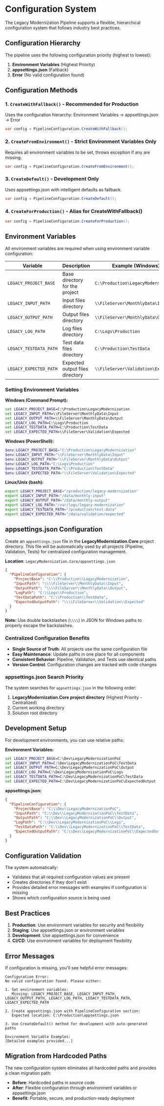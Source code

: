 # Configuration System

The Legacy Modernization Pipeline supports a flexible, hierarchical configuration system that follows industry best practices.

## Configuration Hierarchy

The pipeline uses the following configuration priority (highest to lowest):

1. **Environment Variables** (Highest Priority)
2. **appsettings.json** (Fallback)
3. **Error** (No valid configuration found)

## Configuration Methods

### 1. `CreateWithFallback()` - Recommended for Production
Uses the configuration hierarchy: Environment Variables → appsettings.json → Error

```csharp
var config = PipelineConfiguration.CreateWithFallback();
```

### 2. `CreateFromEnvironment()` - Strict Environment Variables Only
Requires all environment variables to be set, throws exception if any are missing.

```csharp
var config = PipelineConfiguration.CreateFromEnvironment();
```

### 3. `CreateDefault()` - Development Only
Uses appsettings.json with intelligent defaults as fallback.

```csharp
var config = PipelineConfiguration.CreateDefault();
```

### 4. `CreateForProduction()` - Alias for CreateWithFallback()
```csharp
var config = PipelineConfiguration.CreateForProduction();
```

## Environment Variables

All environment variables are required when using environment variable configuration:

| Variable | Description | Example (Windows) | Example (Linux) |
|----------|-------------|-------------------|-----------------|
| `LEGACY_PROJECT_BASE` | Base directory for the project | `C:\Production\LegacyModernization` | `/production/legacy-modernization` |
| `LEGACY_INPUT_PATH` | Input files directory | `\\FileServer\MonthlyData\Input` | `/data/monthly-input` |
| `LEGACY_OUTPUT_PATH` | Output files directory | `\\FileServer\MonthlyData\Output` | `/data/monthly-output` |
| `LEGACY_LOG_PATH` | Log files directory | `C:\Logs\Production` | `/var/logs/legacy-modernization` |
| `LEGACY_TESTDATA_PATH` | Test data files directory | `C:\Production\TestData` | `/production/test-data` |
| `LEGACY_EXPECTED_PATH` | Expected output files directory | `\\FileServer\Validation\Expected` | `/data/validation/expected` |

### Setting Environment Variables

**Windows (Command Prompt):**
```cmd
set LEGACY_PROJECT_BASE=C:\Production\LegacyModernization
set LEGACY_INPUT_PATH=\\FileServer\MonthlyData\Input
set LEGACY_OUTPUT_PATH=\\FileServer\MonthlyData\Output
set LEGACY_LOG_PATH=C:\Logs\Production
set LEGACY_TESTDATA_PATH=C:\Production\TestData
set LEGACY_EXPECTED_PATH=\\FileServer\Validation\Expected
```

**Windows (PowerShell):**
```powershell
$env:LEGACY_PROJECT_BASE="C:\Production\LegacyModernization"
$env:LEGACY_INPUT_PATH="\\FileServer\MonthlyData\Input"
$env:LEGACY_OUTPUT_PATH="\\FileServer\MonthlyData\Output"
$env:LEGACY_LOG_PATH="C:\Logs\Production"
$env:LEGACY_TESTDATA_PATH="C:\Production\TestData"
$env:LEGACY_EXPECTED_PATH="\\FileServer\Validation\Expected"
```

**Linux/Unix (bash):**
```bash
export LEGACY_PROJECT_BASE="/production/legacy-modernization"
export LEGACY_INPUT_PATH="/data/monthly-input"
export LEGACY_OUTPUT_PATH="/data/monthly-output"
export LEGACY_LOG_PATH="/var/logs/legacy-modernization"
export LEGACY_TESTDATA_PATH="/production/test-data"
export LEGACY_EXPECTED_PATH="/data/validation/expected"
```

## appsettings.json Configuration

Create an `appsettings.json` file in the **LegacyModernization.Core** project directory. This file will be automatically used by all projects (Pipeline, Validation, Tests) for centralized configuration management.

**Location**: `LegacyModernization.Core/appsettings.json`

```json
{
  "PipelineConfiguration": {
    "ProjectBase": "C:\\Production\\LegacyModernization",
    "InputPath": "\\\\FileServer\\MonthlyData\\Input",
    "OutputPath": "\\\\FileServer\\MonthlyData\\Output",
    "LogPath": "C:\\Logs\\Production",
    "TestDataPath": "C:\\Production\\TestData",
    "ExpectedOutputPath": "\\\\FileServer\\Validation\\Expected"
  }
}
```

**Note:** Use double backslashes (`\\\\`) in JSON for Windows paths to properly escape the backslashes.

### Centralized Configuration Benefits

- **Single Source of Truth**: All projects use the same configuration file
- **Easy Maintenance**: Update paths in one place for all components
- **Consistent Behavior**: Pipeline, Validation, and Tests use identical paths
- **Version Control**: Configuration changes are tracked with code changes

### appsettings.json Search Priority

The system searches for `appsettings.json` in the following order:
1. **LegacyModernization.Core project directory** (Highest Priority - Centralized)
2. Current working directory
3. Solution root directory

## Development Setup

For development environments, you can use relative paths:

**Environment Variables:**
```cmd
set LEGACY_PROJECT_BASE=C:\Dev\LegacyModernizationPoC
set LEGACY_INPUT_PATH=C:\Dev\LegacyModernizationPoC\TestData
set LEGACY_OUTPUT_PATH=C:\Dev\LegacyModernizationPoC\Output
set LEGACY_LOG_PATH=C:\Dev\LegacyModernizationPoC\Logs
set LEGACY_TESTDATA_PATH=C:\Dev\LegacyModernizationPoC\TestData
set LEGACY_EXPECTED_PATH=C:\Dev\LegacyModernizationPoC\ExpectedOutput
```

**appsettings.json:**
```json
{
  "PipelineConfiguration": {
    "ProjectBase": "C:\\Dev\\LegacyModernizationPoC",
    "InputPath": "C:\\Dev\\LegacyModernizationPoC\\TestData",
    "OutputPath": "C:\\Dev\\LegacyModernizationPoC\\Output",
    "LogPath": "C:\\Dev\\LegacyModernizationPoC\\Logs",
    "TestDataPath": "C:\\Dev\\LegacyModernizationPoC\\TestData",
    "ExpectedOutputPath": "C:\\Dev\\LegacyModernizationPoC\\ExpectedOutput"
  }
}
```

## Configuration Validation

The system automatically:
- Validates that all required configuration values are present
- Creates directories if they don't exist
- Provides detailed error messages with examples if configuration is missing
- Shows which configuration source is being used

## Best Practices

1. **Production**: Use environment variables for security and flexibility
2. **Staging**: Use appsettings.json or environment variables
3. **Development**: Use appsettings.json for convenience
4. **CI/CD**: Use environment variables for deployment flexibility

## Error Messages

If configuration is missing, you'll see helpful error messages:

```
Configuration Error:
No valid configuration found. Please either:

1. Set environment variables:
   Missing: LEGACY_PROJECT_BASE, LEGACY_INPUT_PATH, LEGACY_OUTPUT_PATH, LEGACY_LOG_PATH, LEGACY_TESTDATA_PATH, LEGACY_EXPECTED_PATH

2. Create appsettings.json with PipelineConfiguration section:
   Expected location: C:\Production\appsettings.json

3. Use CreateDefault() method for development with auto-generated paths

Environment Variable Examples:
[Detailed examples provided...]
```

## Migration from Hardcoded Paths

The new configuration system eliminates all hardcoded paths and provides a clean migration path:

- **Before**: Hardcoded paths in source code
- **After**: Flexible configuration through environment variables or appsettings.json
- **Benefit**: Portable, secure, and production-ready deployment
